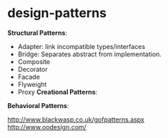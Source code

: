 # design-patterns
<b>Structural Patterns</b>:<br> 
- Adapter: link incompatible types/interfaces
- Bridge: Separates abstract from implementation.
- Composite
- Decorator
- Facade
- Flyweight
- Proxy
<b>Creational Patterns</b>:<br>

<b>Behavioral Patterns</b>:<br>

http://www.blackwasp.co.uk/gofpatterns.aspx <br>
http://www.oodesign.com/
